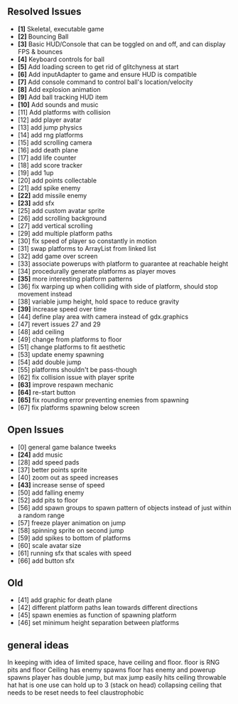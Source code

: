 ## Resolved Issues ##

- **[1]** Skeletal, executable game
- **[2]** Bouncing Ball
- **[3]** Basic HUD/Console that can be toggled on and off, and can display FPS & bounces
- **[4]** Keyboard controls for ball
- **[5]** Add loading screen to get rid of glitchyness at start
- **[6]** Add inputAdapter to game and ensure HUD is compatible
- **[7]** Add console command to control ball's location/velocity
- **[8]** Add explosion animation
- **[9]** Add ball tracking HUD item
- **[10]** Add sounds and music
 - [11] Add platforms with collision
 - [12] add player avatar
 - [13] add jump physics
 - [14] add rng platforms
 - [15] add scrolling camera
 - [16] add death plane
 - [17] add life counter
 - [18] add score tracker
 - [19] add 1up
 - [20] add points collectable
 - [21] add spike enemy
 - **[22]** add missile enemy
 - **[23]** add sfx
 - [25] add custom avatar sprite
 - [26] add scrolling background
 - [27] add vertical scrolling
 - [29] add multiple platform paths
 - [30] fix speed of player so constantly in motion
 - [31] swap platforms to ArrayList from linked list
 - [32] add game over screen
 - [33] associate powerups with platform to guarantee at reachable height
 - [34] procedurally generate platforms as player moves
 - **[35]** more interesting platform patterns
 - [36] fix warping up when colliding with side of platform, should stop movement instead
 - [38] variable jump height, hold space to reduce gravity
 - **[39]** increase speed over time
 - [44] define play area with camera instead of gdx.graphics
 - [47] revert issues 27 and 29
 - [48] add ceiling
 - [49] change from platforms to floor
 - [51] change platforms to fit aesthetic
 - [53] update enemy spawning
 - [54] add double jump
 - [55] platforms shouldn't be pass-though
 - [62] fix collision issue with player sprite
 - **[63]** improve respawn mechanic
 - **[64]** re-start button
 - **[65]** fix rounding error preventing enemies from spawning
 - [67] fix platforms spawning below screen

## Open Issues ##

 - [0] general game balance tweeks
 - **[24]** add music
 - [28] add speed pads
 - [37] better points sprite
 - [40] zoom out as speed increases
 - **[43]** increase sense of speed
 - [50] add falling enemy
 - [52] add pits to floor
 - [56] add spawn groups to spawn pattern of objects instead of just within a random range
 - [57] freeze player animation on jump
 - [58] spinning sprite on second jump
 - [59] add spikes to bottom of platforms
 - [60] scale avatar size
 - [61] running sfx that scales with speed
 - [66] add button sfx

 ## Old ##
 - [41] add graphic for death plane
 - [42] different platform paths lean towards different directions
 - [45] spawn enemies as function of spawning platform
 - [46] set minimum height separation between platforms


## general ideas ##
In keeping with idea of limited space, have ceiling and floor. floor is RNG pits and floor
Ceiling has enemy spawns
floor has enemy and powerup spawns
player has double jump, but max jump easily hits ceiling
throwable hat
hat is one use
can hold up to 3 (stack on head)
collapsing ceiling that needs to be reset
needs to feel claustrophobic